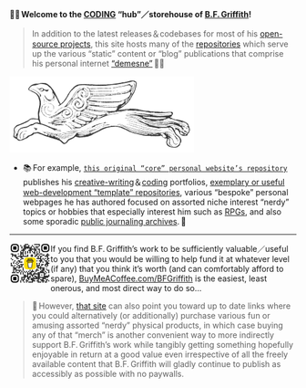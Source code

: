 <strong>🖖🏼 Welcome to the <a href="https://bfgriffith.github.io/professional-portfolio/">CODING</a> “hub”／storehouse of <a href="https://bfgriffith.github.io/about/">B.F. Griffith</a>!</strong>

> In addition to the latest releases＆codebases for most of his [open-source projects](https://bfgriffith.github.io/professional-portfolio/), this site hosts many of the [repositories](https://github.com/BFGriffith?tab=repositories) which serve up the various “static” content or “blog” publications that comprise his personal internet [“demesne”](https://www.etymonline.com/word/demesne) 🏰🌾
<a align="left" href="https://github.com/BFGriffith/BFGriffith/blob/master/Gold_Flying_Griffin_Mycenae_Schliemann.png">
  <img src="/images/Gold_Flying_Griffin_Mycenae_Schliemann.png" alt="flying Mycenaen Gryphon, Schliemann">
</a><br>

* 📚 For example, [`this original “core” personal website’s repository`](https://github.com/BFGriffith/BFGriffith.github.io) publishes his [creative-writing](https://bfgriffith.github.io/writing-portfolio/)＆[coding](https://bfgriffith.github.io/professional-portfolio/) portfolios, [exemplary or useful web-development “template” repositories](https://github.com/BFGriffith/expositum-fragmenta), various “bespoke” personal webpages he has authored focused on assorted niche interest “nerdy” topics or hobbies that especially interest him such as [RPGs](https://bfgriffith.github.io/RPGs/), and also some sporadic [public journaling archives](https://bfgriffith.github.io/archive/). 📖
---
  
<p><img src="/images/bmc_qr.png" alt="BuyMeACoffee.com/BFGriffith" align="left" width="72px" height="72px">If you find B.F. Griffith’s work to be sufficiently valuable／useful to you that you would be willing to help fund it at whatever level (if any) that you think it’s worth (and can comfortably afford to spare), <a href="https://www.buymeacoffee.com/bfgriffith">BuyMeACoffee.com/BFGriffith</a> is the easiest, least onerous, and most direct way to do so…</p>

> 🎁 However, [that site](https://www.buymeacoffee.com/bfgriffith) can also point you toward up to date links where you could alternatively (or additionally) purchase various fun or amusing assorted “nerdy” physical products, in which case buying any of that “merch” is another convenient way to more indirectly support B.F. Griffith’s work while tangibly getting something hopefully enjoyable in return at a good value even irrespective of all the freely available content that B.F. Griffith will gladly continue to publish as accessibly as possible with no paywalls.
